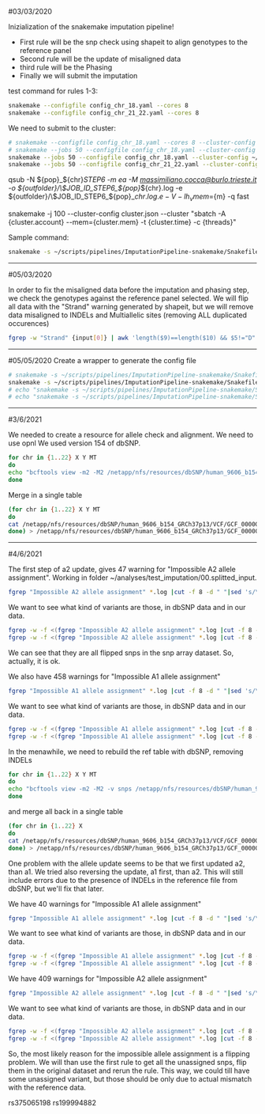 
#03/03/2020

Inizialization of the snakemake imputation pipeline!

* First rule will be the snp check using shapeit to align genotypes to the reference panel
* Second rule will be the update of misaligned data
* third rule will be the Phasing
* Finally we will submit the imputation

test command for rules 1-3:
```bash
snakemake --configfile config_chr_18.yaml --cores 8 
snakemake --configfile config_chr_21_22.yaml --cores 8 
```

We need to submit to the cluster:

```bash
# snakemake --configfile config_chr_18.yaml --cores 8 --cluster-config SGE_cluster.json --cluster "qsub -N ${pop}_${chr}_STEP6 -m ea -M {cluster.user_mail} -pe {cluster.parall_env} {threads} -o {config.output_folder}/\$JOB_ID_{config.pop}_{config.chr}.log -e {config.output_folder}/\$JOB_ID_STEP6_{config.pop}_{config.chr}.e -V -l h_vmem={cluster.mem} -q {cluster.queue}"
# snakemake --jobs 50 --configfile config_chr_18.yaml --cluster-config ~/scripts/pipelines/ImputationPipeline-snakemake/SGE_cluster.json --cluster "qsub -N ${pop}_${chr}_STEP6 -m ea -M {cluster.user_mail} -pe {cluster.parall_env} {threads} -o {config.output_folder}/\$JOB_ID_{config.pop}_{config.chr}.log -e {config.output_folder}/\$JOB_ID_STEP6_{config.pop}_{config.chr}.e -V -l h_vmem={cluster.mem} -q {cluster.queue}"
snakemake --jobs 50 --configfile config_chr_18.yaml --cluster-config ~/scripts/pipelines/ImputationPipeline-snakemake/SGE_cluster.json --cluster "qsub -N {config[pop]}_{config[chr]}_{rule} -m ea -M {cluster.user_mail} -pe {cluster.parall_env} {threads} -o {config[output_folder]}/\$JOB_ID_{config[pop]}_{config[chr]}.log -e {config[output_folder]}/\$JOB_ID_{config[pop]}_{config[chr]}.e -V -l h_vmem={cluster.mem} -q {cluster.queue}"
snakemake --jobs 50 --configfile config_chr_21_22.yaml --cluster-config ~/scripts/pipelines/ImputationPipeline-snakemake/SGE_cluster.json --cluster "qsub -N {config[pop]}_{wildcards.chrom}_{rule} -m ea -M {cluster.user_mail} -pe {cluster.parall_env} {threads} -o {config[output_folder]}/\$JOB_ID_{config[pop]}_{wildcards.chrom}.log -e {config[output_folder]}/\$JOB_ID_{config[pop]}_{wildcards.chrom}.e -V -l h_vmem={cluster.mem} -q {cluster.queue}"
```

qsub -N ${pop}_${chr}_STEP6 -m ea -M massimiliano.cocca@burlo.trieste.it -o ${outfolder}/\$JOB_ID_STEP6_${pop}_${chr}.log -e ${outfolder}/\$JOB_ID_STEP6_${pop}_${chr}.log.e -V -l h_vmem=${m} -q fast

snakemake -j 100 --cluster-config cluster.json --cluster "sbatch -A {cluster.account} --mem={cluster.mem} -t {cluster.time} -c {threads}"


Sample command:

```bash
snakemake -s ~/scripts/pipelines/ImputationPipeline-snakemake/Snakefile -p -r --configfile /home/cocca/analyses/test_imputation_20210604/config_test_2.yaml --cores 10 --keep-going
```

---
#05/03/2020

In order to fix the misaligned data before the imputation and phasing step, we check the genotypes against the reference panel selected.
We will flip all data with the "Strand" warning generated by shapeit, but we will remove data misaligned to INDELs and Multiallelic sites (removing ALL duplicated occurences)

```bash
fgrep -w "Strand" {input[0]} | awk 'length($9)==length($10) && $5!="D" && $5!="I"' | cut -f 4 | sort|uniq -u > {output.strand_rsid}
```

---
#05/05/2020
Create a wrapper to generate the config file

```bash
# snakemake -s ~/scripts/pipelines/ImputationPipeline-snakemake/Snakefile -p -r --jobs 50 --configfile /home/cocca/analyses/test_imputation/config_test_2.yaml --cluster-config ~/scripts/pipelines/ImputationPipeline-snakemake/SGE_cluster.json --cluster "qsub -N {config[cohort_name]}_{wildcards.chr}_{rule} -V -cwd -m ea -M {cluster.user_mail} -pe {cluster.parall_env} {threads} -o {config[paths][log_folder]}/\$JOB_ID_{config[cohort_name]}_{wildcards.chr}.log -e {config[paths][log_folder]}/\$JOB_ID_{config[cohort_name]}_{wildcards.chr}.e -V -l h_vmem={cluster.mem} -q {cluster.queue}"
snakemake -s ~/scripts/pipelines/ImputationPipeline-snakemake/Snakefile -p -r --jobs 50 --configfile /home/cocca/analyses/test_imputation_20210604/config_test_2.yaml --cluster-config ~/scripts/pipelines/ImputationPipeline-snakemake/SGE_cluster.json --keep-going --cluster "qsub -N {config[cohort_name]}_{rule} -V -cwd -m ea -M {cluster.user_mail} -pe {cluster.parall_env} {threads} -o {config[paths][log_folder]}/\$JOB_ID_{config[cohort_name]}_{rule}.log -e {config[paths][log_folder]}/\$JOB_ID_{config[cohort_name]}_{rule}.e -V -l h_vmem={cluster.mem} -q {cluster.queue}"
# echo "snakemake -s ~/scripts/pipelines/ImputationPipeline-snakemake/Snakefile -p -r --configfile /home/cocca/analyses/test_imputation_20210604/config_test_2.yaml --cores 30 --keep-going"
# echo "snakemake -s ~/scripts/pipelines/ImputationPipeline-snakemake/Snakefile -p -r --configfile /home/cocca/analyses/test_imputation/config_test_2.yaml --cores 32 " | qsub -N test_imputation -o ./
```

---
#3/6/2021

We needed to create a resource for allele check and alignment.
We need to use opnl
We used version 154 of dbSNP.

```bash
for chr in {1..22} X Y MT
do
echo "bcftools view -m2 -M2 /netapp/nfs/resources/dbSNP/human_9606_b154_GRCh37p13/VCF/GCF_000001405.25.chr${chr}.vcf.gz |bcftools query -f'%CHROM\t%POS\t%ID\t%REF\t%ALT\n' > /netapp/nfs/resources/dbSNP/human_9606_b154_GRCh37p13/VCF/GCF_000001405.25.chr${chr}.dbSNP154.tab" | qsub -N get_${chr}_data -V -cwd -l h_vmem=15G -q fast
done
```

Merge in a single table

```bash
(for chr in {1..22} X Y MT
do
cat /netapp/nfs/resources/dbSNP/human_9606_b154_GRCh37p13/VCF/GCF_000001405.25.chr${chr}.dbSNP154.tab
done) > /netapp/nfs/resources/dbSNP/human_9606_b154_GRCh37p13/GCF_000001405.25.dbSNP154.tab
```

---
#4/6/2021

The first step of a2 update, gives 47 warning for "Impossible A2 allele assignment".
Working in folder ~/analyses/test_imputation/00.splitted_input.

```bash
fgrep "Impossible A2 allele assignment" *.log |cut -f 8 -d " "|sed 's/\.//g'
```

We want to see what kind of variants are those, in dbSNP data and in our data.

```bash
fgrep -w -f <(fgrep "Impossible A2 allele assignment" *.log |cut -f 8 -d " "|sed 's/\.//g') /netapp/nfs/resources/dbSNP/human_9606_b154_GRCh37p13/GCF_000001405.25.dbSNP154.tab > ../impossible_a2_assign_dbSNP.tab
fgrep -w -f <(fgrep "Impossible A2 allele assignment" *.log |cut -f 8 -d " "|sed 's/\.//g') Slo_POP_snps_only_mapUpdateExt.bim
```

We can see that they are all flipped snps in the snp array dataset. So, actually, it is ok.

We also have 458 warnings for "Impossible A1 allele assignment"

```bash
fgrep "Impossible A1 allele assignment" *.log |cut -f 8 -d " "|sed 's/\.//g'
```

We want to see what kind of variants are those, in dbSNP data and in our data.

```bash
fgrep -w -f <(fgrep "Impossible A1 allele assignment" *.log |cut -f 8 -d " "|sed 's/\.//g') /netapp/nfs/resources/dbSNP/human_9606_b154_GRCh37p13/GCF_000001405.25.dbSNP154.tab > ../impossible_a1_assign_dbSNP.tab
fgrep -w -f <(fgrep "Impossible A1 allele assignment" *.log |cut -f 8 -d " "|sed 's/\.//g') *.bim
```


In the menawhile, we need to rebuild the ref table with dbSNP, removing INDELs

```bash
for chr in {1..22} X Y MT
do
echo "bcftools view -m2 -M2 -v snps /netapp/nfs/resources/dbSNP/human_9606_b154_GRCh37p13/VCF/GCF_000001405.25.chr${chr}.vcf.gz |bcftools query -f'%CHROM\t%POS\t%ID\t%REF\t%ALT\n' > /netapp/nfs/resources/dbSNP/human_9606_b154_GRCh37p13/VCF/GCF_000001405.25.chr${chr}.dbSNP154.tab" | qsub -N get_${chr}_data -V -cwd -l h_vmem=15G -q fast
done
```

and merge all back in a single table

```bash
(for chr in {1..22} X
do
cat /netapp/nfs/resources/dbSNP/human_9606_b154_GRCh37p13/VCF/GCF_000001405.25.chr${chr}.dbSNP154.tab
done) > /netapp/nfs/resources/dbSNP/human_9606_b154_GRCh37p13/GCF_000001405.25.SNPS.dbSNP154.tab
```

One problem with the allele update seems to be that we first updated a2, than a1. We tried also reversing the update, a1 first, than a2. This will still include errors due to the presence of INDELs in the reference file from dbSNP, but we'll fix that later.

We have 40 warnings for "Impossible A1 allele assignment"

```bash
fgrep "Impossible A1 allele assignment" *.log |cut -f 8 -d " "|sed 's/\.//g'
```

We want to see what kind of variants are those, in dbSNP data and in our data.

```bash
fgrep -w -f <(fgrep "Impossible A1 allele assignment" *.log |cut -f 8 -d " "|sed 's/\.//g') /netapp/nfs/resources/dbSNP/human_9606_b154_GRCh37p13/GCF_000001405.25.SNPS.dbSNP154.tab > ../impossible_a1_assign_dbSNP.tab
fgrep -w -f <(fgrep "Impossible A1 allele assignment" *.log |cut -f 8 -d " "|sed 's/\.//g') *.bim
```

We have 409 warnings for "Impossible A2 allele assignment"

```bash
fgrep "Impossible A2 allele assignment" *.log |cut -f 8 -d " "|sed 's/\.//g'
```

We want to see what kind of variants are those, in dbSNP data and in our data.

```bash
fgrep -w -f <(fgrep "Impossible A2 allele assignment" *.log |cut -f 8 -d " "|sed 's/\.//g') /netapp/nfs/resources/dbSNP/human_9606_b154_GRCh37p13/GCF_000001405.25.dbSNP154.tab > ../impossible_a2_assign_dbSNP.tab
fgrep -w -f <(fgrep "Impossible A2 allele assignment" *.log |cut -f 8 -d " "|sed 's/\.//g') Slo_POP_snps_only_mapUpdateExt.bim
```

So, the most likely reason for the impossible allele assignment is a flipping problem. 
We will than use the first rule to get all the unassigned snps, flip them in the original dataset and rerun the rule.
This way, we could till have some unassigned variant, but those should be only due to actual mismatch with the reference data.

rs375065198
rs199994882